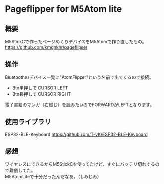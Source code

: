 # Pageflipper for M5Atom lite

## 概要

M5StickCで作ったページめくりデバイスをM5Atomで作り直したもの。  
https://github.com/kmgnkhr/pageflipper

## 操作

Bluetoothのデバイス一覧に"AtomFlipper"という名前で出てくるので接続。

* Btn単押しで CURSOR LEFT  
* Btn長押しで CURSOR RIGHT

電子書籍のマンガ（右綴じ）を読みたいのでFORWARDがLEFTとなります。

## 使用ライブラリ

ESP32-BLE-Keyboard  https://github.com/T-vK/ESP32-BLE-Keyboard

## 感想

ワイヤレスにできるからM5StickCを使ってたけど、すぐにバッテリ切れするので難儀してた。  
M5AtomLiteで十分だったんだなあ。（しみじみ）
